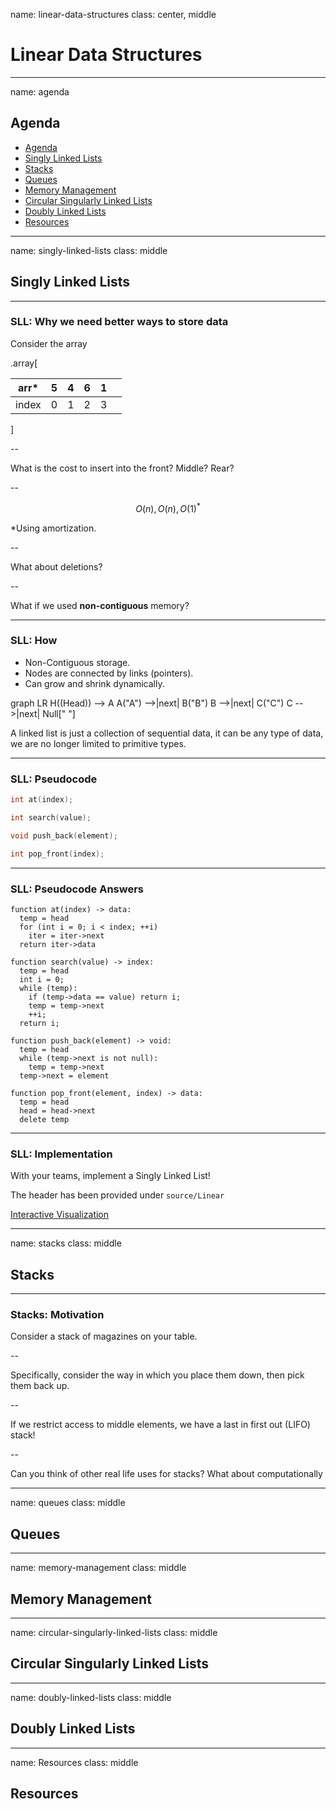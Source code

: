 name: linear-data-structures
class: center, middle

# Linear Data Structures

---
name: agenda

## Agenda

- [Agenda](#agenda)
- [Singly Linked Lists](#singly-linked-lists)
- [Stacks](#stacks)
- [Queues](#queues)
- [Memory Management](#memory-management)
- [Circular Singularly Linked Lists](#circular-singularly-linked-lists)
- [Doubly Linked Lists](#doubly-linked-lists)
- [Resources](#resources)

---
name: singly-linked-lists
class: middle

## Singly Linked Lists

---

### SLL: Why we need better ways to store data

Consider the array

.array[

| arr*  | 5   | 4   | 6   | 1   |     |
| ----- | --- | --- | --- | --- | --- |
| index | 0   | 1   | 2   | 3   |     |

]

--

What is the cost to insert into the front? Middle? Rear?

--

$$O(n), O(n), O(1)^*$$

*Using amortization.

--

What about deletions?

--

What if we used **non-contiguous** memory?

---

### SLL: How

- Non-Contiguous storage.
- Nodes are connected by links (pointers).
- Can grow and shrink dynamically.

<div class="mermaid">graph LR
H((Head)) --> A
A("A") -->|next| B("B")
B -->|next| C("C")
C -->|next| Null[" "]
</div>

A linked list is just a collection of sequential data, it can be any type of data, we are no longer limited to primitive types.

---

### SLL: Pseudocode

```c++
int at(index);

int search(value);

void push_back(element);

int pop_front(index);
```

---

### SLL: Pseudocode Answers

```pseudocode
function at(index) -> data:
  temp = head
  for (int i = 0; i < index; ++i)
    iter = iter->next
  return iter->data

function search(value) -> index:
  temp = head
  int i = 0;
  while (temp):
    if (temp->data == value) return i;
    temp = temp->next
    ++i;
  return i;

function push_back(element) -> void:
  temp = head
  while (temp->next is not null):
    temp = temp->next
  temp->next = element

function pop_front(element, index) -> data:
  temp = head
  head = head->next
  delete temp
```

---

### SLL: Implementation

With your teams, implement a Singly Linked List!

The header has been provided under `source/Linear`

[Interactive Visualization](https://visualgo.net/en/list)

---
name: stacks
class: middle

## Stacks

---

### Stacks: Motivation

Consider a stack of magazines on your table.

--

Specifically, consider the way in which you place them down, then pick them back up.

--

If we restrict access to middle elements, we have a last in first out (LIFO) stack!

--

Can you think of other real life uses for stacks? What about computationally

---
name: queues
class: middle

## Queues

---
name: memory-management
class: middle

## Memory Management

---
name: circular-singularly-linked-lists
class: middle

## Circular Singularly Linked Lists

---
name: doubly-linked-lists
class: middle

## Doubly Linked Lists

---
name: Resources
class: middle

## Resources
